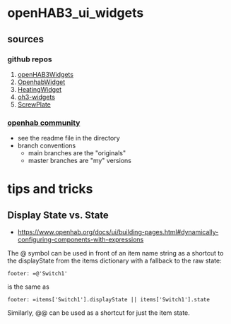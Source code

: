 # openHAB3_ui_widgets

## sources

### github repos

1. [openHAB3Widgets](https://github.com/BangerTech/openHAB3Widgets)
1. [OpenhabWidget](https://github.com/massimilianocasini/OpenhabWidget)
1. [HeatingWidget](https://github.com/NRquadrat/oh3-widgetHeating)
1. [oh3-widgets](git@github.com:Rosi2143/oh3-widgets.git)
1. [ScrewPlate](git@github.com:Rosi2143/ScrewPlate.git)

### [openhab community](https://community.openhab.org/)
- see the readme file in the directory
- branch conventions
   - main branches are the "originals"
   - master branches are "my" versions

# tips and tricks
## Display State vs. State
* https://www.openhab.org/docs/ui/building-pages.html#dynamically-configuring-components-with-expressions

The @ symbol can be used in front of an item name string as a shortcut to the displayState from the items dictionary with a fallback to the raw state:

    footer: =@'Switch1'

is the same as

    footer: =items['Switch1'].displayState || items['Switch1'].state

Similarly, @@ can be used as a shortcut for just the item state.
